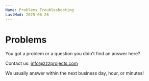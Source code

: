 ```yaml
---
Name: Problems Troubleshooting
LastMod: 2025-06-26
---
```


# Problems

You got a problem or a question you didn’t find an answer here?

Contact us: <a href="mailto:info@zzzprojects.com">info@zzzprojects.com</a>

We usually answer within the next business day, hour, or minutes!
